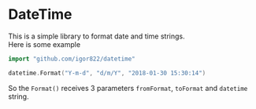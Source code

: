 DateTime
================

This is a simple library to format date and time strings.  
Here is some example

```go
import "github.com/igor822/datetime"

datetime.Format("Y-m-d", "d/m/Y", "2018-01-30 15:30:14")
```

So the `Format()` receives 3 parameters `fromFormat`, `toFormat` and `datetime` string.

